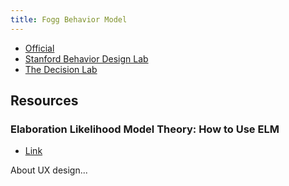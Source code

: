 ```yaml
---
title: Fogg Behavior Model
---
```


- [Official](https://behaviormodel.org/)
- [Stanford Behavior Design Lab](https://behaviordesign.stanford.edu/resources/fogg-behavior-model)
- [The Decision Lab](https://thedecisionlab.com/reference-guide/psychology/fogg-behavior-model)

## Resources


### Elaboration Likelihood Model Theory: How to Use ELM

- [Link](https://www.interaction-design.org/literature/article/elaboration-likelihood-model-theory-using-elm-to-get-inside-the-user-s-mind)

About UX design...

